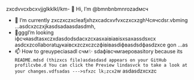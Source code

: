 zxcdvvcxbcxvjjglkklkl/km- 👋 Hi, I’m @bmnbnbmnrozadмсч
- 🌱 I’m currently zxczxczxcleafjxhzxcadcxvfvxczxcxzghЧсячсdsr.vbming ...asdcxzczxjkasdsadaasdasdmh,
- 💞️gggI’m looking іфсчяasdtasxczxdasdodsdacxzcxasxaівіавіsxsaxassdsxcx asdcxzcollaboratцукаівcxzczxczczфівівasdіфвasdsdфasdzxce gon ...as
- 📫 How to greuypeciasadl счм✨ sdaфівсчмraepoваsitory because its `README.mdsd (thizxcs file)asdasdasd appears on your GitHub profilcvbe.d
You can click the Preview lindasvck to take a look at your changes.vdfsadas
--->sfxzc
lk;zcx2`w
asdasdzxcxzc
